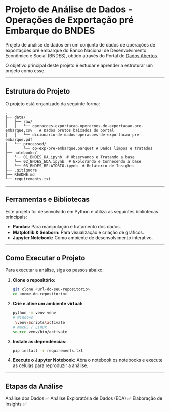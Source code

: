 # Projeto de Análise de Dados - Operações de Exportação pré Embarque do BNDES

Projeto de análise de dados em um conjunto de dados de operações de exportações pré embarque do Banco Nacional de Desenvolvimento Econômico e Social (BNDES), obtido através do Portal de [Dados Abertos](https://dadosabertos.bndes.gov.br/).

O objetivo principal deste projeto é estudar e aprender a estruturar um projeto como esse.

---

## Estrutura do Projeto

O projeto está organizado da seguinte forma:

```
.
├── data/
│   ├── raw/
│   │   └── operacoes-exportacao-operacoes-de-exportacao-pre-embarque.csv   # Dados brutos baixados do portal
│   │   └── dicionario-de-dados-operacoes-de-exportacao-pre-embarque.pdf
│   └── processed/
│       └── op-exp-pre-embarque.parquet # Dados limpos e tratados
├── notebooks/
│   └── 01_BNDES_DA.ipynb  # Observando e Tratando a base
│   └── 02_BNDES_EDA.ipynb  # Explorando e Conhecendo a base
│   └── 03_BNDES_RELATORIO.ipynb  # Relátorio de Insights
├── .gitignore
├── README.md
└── requirements.txt
```

---

## Ferramentas e Bibliotecas

Este projeto foi desenvolvido em Python e utiliza as seguintes bibliotecas principais:

* **Pandas:** Para manipulação e tratamento dos dados.
* **Matplotlib & Seaborn:** Para visualização e criação de gráficos.
* **Jupyter Notebook:** Como ambiente de desenvolvimento interativo.

---

## Como Executar o Projeto

Para executar a análise, siga os passos abaixo:

1.  **Clone o repositório:**
    ```bash
    git clone <url-do-seu-repositorio>
    cd <nome-do-repositorio>
    ```

2.  **Crie e ative um ambiente virtual:**
    ```bash
    python -m venv venv
    # Windows
    .\venv\Scripts\activate
    # macOS / Linux
    source venv/bin/activate
    ```

3.  **Instale as dependências:**
    ```bash
    pip install -r requirements.txt
    ```

4.  **Execute o Jupyter Notebook:**
    Abra o notebook os notebooks e execute as células para reproduzir a análise.

---

## Etapas da Análise

Análise dos Dados ✅
Análise Exploratória de Dados (EDA) ✅
Elaboração de Insights ✅
